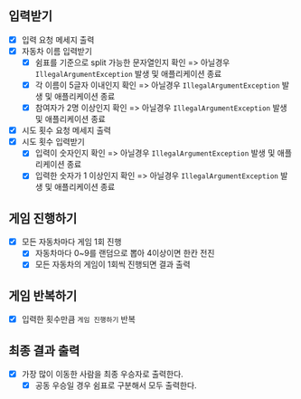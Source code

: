 ## 입력받기
- [x] 입력 요청 메세지 출력
- [x] 자동차 이름 입력받기
  - [x] 쉼표를 기준으로 split 가능한 문자열인지 확인 => 아닐경우 `IllegalArgumentException` 발생 및 애플리케이션 종료
  - [x] 각 이름이 5글자 이내인지 확인 => 아닐경우 `IllegalArgumentException` 발생 및 애플리케이션 종료
  - [x] 참여자가 2명 이상인지 확인 => 아닐경우 `IllegalArgumentException` 발생 및 애플리케이션 종료
- [x] 시도 횟수 요청 메세지 출력
- [x] 시도 횟수 입력받기
  - [x] 입력이 숫자인지 확인 => 아닐경우 `IllegalArgumentException` 발생 및 애플리케이션 종료
  - [x] 입력한 숫자가 1 이상인지 확인 => 아닐경우 `IllegalArgumentException` 발생 및 애플리케이션 종료

## 게임 진행하기
- [x] 모든 자동차마다 게임 1회 진행
  - [x] 자동차마다 0~9를 랜덤으로 뽑아 4이상이면 한칸 전진
  - [x] 모든 자동차의 게임이 1회씩 진행되면 결과 출력

## 게임 반복하기
- [x] 입력한 횟수만큼 `게임 진행하기` 반복

## 최종 결과 출력
- [x] 가장 많이 이동한 사람을 최종 우승자로 출력한다.
  - [x] 공동 우승일 경우 쉼표로 구분해서 모두 출력한다.